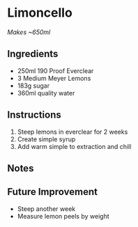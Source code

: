 # Limoncello
_Makes ~650ml_

## Ingredients
- 250ml 190 Proof Everclear
- 3 Medium Meyer Lemons
- 183g sugar
- 360ml quality water

## Instructions
1. Steep lemons in everclear for 2 weeks
2. Create simple syrup
3. Add warm simple to extraction and chill

## Notes

## Future Improvement
- Steep another week
- Measure lemon peels by weight